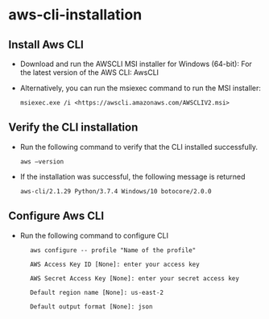 # aws-cli-installation

## Install Aws CLI

- Download and run the AWSCLI MSI installer for Windows (64-bit):
  For the latest version of the AWS CLI: AwsCLI
- Alternatively, you can run the msiexec command to run the MSI installer:
  
  `msiexec.exe /i <https://awscli.amazonaws.com/AWSCLIV2.msi>`

## Verify the CLI installation

- Run the following command to verify that the CLI installed successfully.
  
  `aws –version`
- If the installation was successful, the following message is returned
  
  `aws-cli/2.1.29 Python/3.7.4 Windows/10 botocore/2.0.0`

## Configure Aws CLI

- Run the following command to configure CLI
```
      aws configure -- profile "Name of the profile"
      
      AWS Access Key ID [None]: enter your access key
      
      AWS Secret Access Key [None]: enter your secret access key
      
      Default region name [None]: us-east-2
      
      Default output format [None]: json
```

